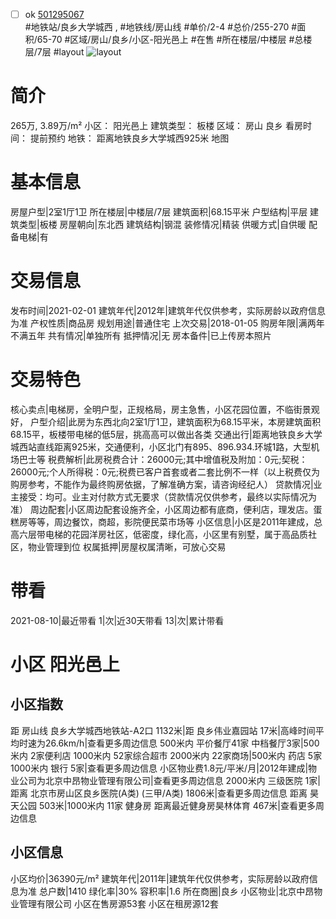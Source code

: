 - [ ] ok [501295067](https://bj.5i5j.com/ershoufang/501295067.html)  
 #地铁站/良乡大学城西 ,  #地铁线/房山线
#单价/2-4 #总价/255-270 #面积/65-70   #区域/房山/良乡/小区-阳光邑上 #在售 #所在楼层/中楼层 #总楼层/7层 #layout 
![layout](http://image2a.5i5j.com/bdir/layout/393984.jpg_P5.jpg) 
# 简介 
 265万,  3.89万/m² 
小区： 阳光邑上
建筑类型： 板楼
区域： 房山 良乡
看房时间： 提前预约
地铁： 距离地铁良乡大学城西925米 地图
# 基本信息 
 房屋户型|2室1厅1卫
所在楼层|中楼层/7层
建筑面积|68.15平米
户型结构|平层
建筑类型|板楼
房屋朝向|东北西
建筑结构|钢混
装修情况|精装
供暖方式|自供暖
配备电梯|有
# 交易信息 
 发布时间|2021-02-01
建筑年代|2012年|建筑年代仅供参考，实际房龄以政府信息为准
产权性质|商品房
规划用途|普通住宅
上次交易|2018-01-05
购房年限|满两年不满五年
共有情况|单独所有
抵押情况|无
房本备件|已上传房本照片
# 交易特色 
 核心卖点|电梯房，全明户型，正规格局，房主急售，小区花园位置，不临街景观好，
户型介绍|此房为东西北向2室1厅1卫，建筑面积为68.15平米，本房建筑面积68.15平，板楼带电梯的低5层，挑高高可以做出各类
交通出行|距离地铁良乡大学城西站直线距离925米，交通便利，小区北门有895、896.934.环城1路，大型机场巴士等
税费解析|此房税费合计：26000元;其中增值税及附加：0元;契税：26000元;个人所得税：0元;税费已客户首套或者二套比例不一样（以上税费仅为购房参考，不能作为最终购房依据，了解准确方案，请咨询经纪人）
贷款情况|业主接受：均可。业主对付款方式无要求（贷款情况仅供参考，最终以实际情况为准）
周边配套|小区周边配套设施齐全，小区周边都有底商，便利店，理发店。蛋糕房等等，周边餐饮，商超，影院便民菜市场等
小区信息|小区是2011年建成，总高六层带电梯的花园洋房社区，低密度，绿化高，小区里有别墅，属于高品质社区，物业管理到位
权属抵押|房屋权属清晰，可放心交易
# 带看 
 2021-08-10|最近带看	 1|次|近30天带看	 13|次|累计带看
# 小区 阳光邑上
## 小区指数 
 距 房山线 良乡大学城西地铁站-A2口 1132米|距 良乡伟业嘉园站 17米|高峰时间平均时速为26.6km/h|查看更多周边信息
500米内 平价餐厅41家
中档餐厅3家|500米内 2家便利店
1000米内 52家综合超市
2000米内 22家商场|500米内 药店 5家
1000米内 银行 5家|查看更多周边信息
小区物业费1.8元/平米/月|2012年建成|物业公司为北京中昂物业管理有限公司|查看更多周边信息
2000米内 三级医院 1家|距离 北京市房山区良乡医院(A类) (三甲/A类) 1806米|查看更多周边信息
距离 昊天公园 503米|1000米内 11家 健身房
距离最近健身房昊林体育 467米|查看更多周边信息
## 小区信息 
 小区均价|36390元/m²
建筑年代|2011年|建筑年代仅供参考，实际房龄以政府信息为准
总户数|1410
绿化率|30%
容积率|1.6
所在商圈|良乡
小区物业|北京中昂物业管理有限公司
小区在售房源53套
小区在租房源12套
